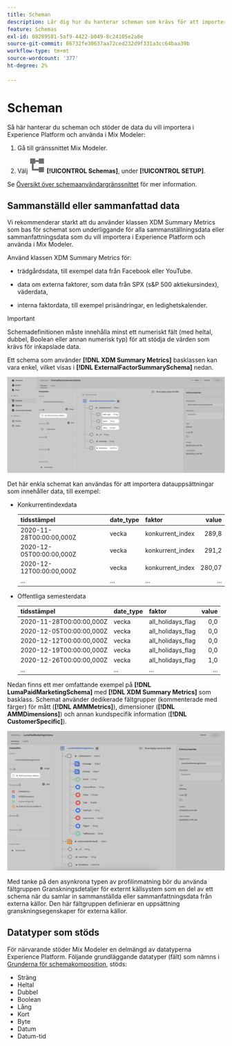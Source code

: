 ```yaml
---
title: Scheman
description: Lär dig hur du hanterar scheman som krävs för att importera data till Mix Modeler.
feature: Schemas
exl-id: 08289581-5af9-4422-b049-8c24105e2a8e
source-git-commit: 86732fe30637aa72ced232d9f331a3cc64baa39b
workflow-type: tm+mt
source-wordcount: '377'
ht-degree: 2%

---
```


# Scheman

Så här hanterar du scheman och stöder de data du vill importera i Experience Platform och använda i Mix Modeler:

1. Gå till gränssnittet Mix Modeler.

1. Välj ![Scheman](../assets/icons/Schemas.svg) **[!UICONTROL Schemas]**, under **[!UICONTROL SETUP]**.

Se [Översikt över schemaanvändargränssnittet](https://experienceleague.adobe.com/docs/experience-platform/xdm/ui/overview.html?lang=en) för mer information.

## Sammanställd eller sammanfattad data

Vi rekommenderar starkt att du använder klassen XDM Summary Metrics som bas för schemat som underliggande för alla sammanställningsdata eller sammanfattningsdata som du vill importera i Experience Platform och använda i Mix Modeler.

Använd klassen XDM Summary Metrics för:

- trädgårdsdata, till exempel data från Facebook eller YouTube.

- data om externa faktorer, som data från SPX (s&amp;P 500 aktiekursindex), väderdata,

- interna faktordata, till exempel prisändringar, en ledighetskalender.

>[!IMPORTANT]
>
>Schemadefinitionen måste innehålla minst ett numeriskt fält (med heltal, dubbel, Boolean eller annan numerisk typ) för att stödja de värden som krävs för inkapslade data.

Ett schema som använder **[!DNL XDM Summary Metrics]** basklassen kan vara enkel, vilket visas i **[!DNL ExternalFactorSummarySchema]** nedan.

![Schema för externa faktorer](../assets/external-factors-schema.png)

Det här enkla schemat kan användas för att importera datauppsättningar som innehåller data, till exempel:

- Konkurrentindexdata

  | tidsstämpel | date_type | faktor | value |
  |---|---|---|--:|
  | 2020-11-28T00:00:00,000Z | vecka | konkurrent_index | 289,8 |
  | 2020-12-05T00:00:00,000Z | vecka | konkurrent_index | 291,2 |
  | 2020-12-12T00:00:00,000Z | vecka | konkurrent_index | 280,07 |
  | ... | ... | ... | ... |

- Offentliga semesterdata

  | tidsstämpel | date_type | faktor | value |
  |---|---|---|--:|
  | 2020-11-28T00:00:00,000Z | vecka | all_holidays_flag | 0,0 |
  | 2020-12-05T00:00:00,000Z | vecka | all_holidays_flag | 0,0 |
  | 2020-12-12T00:00:00,000Z | vecka | all_holidays_flag | 0,0 |
  | 2020-12-19T00:00:00,000Z | vecka | all_holidays_flag | 0,0 |
  | 2020-12-26T00:00:00,000Z | vecka | all_holidays_flag | 1,0 |
  | ... | ... | ... | ... |


Nedan finns ett mer omfattande exempel på **[!DNL LumaPaidMarketingSchema]** med **[!DNL XDM Summary Metrics]** som basklass. Schemat använder dedikerade fältgrupper (kommenterade med färger) för mått (**[!DNL AMMMetrics]**), dimensioner (**[!DNL AMMDimensions]**) och annan kundspecifik information (**[!DNL CustomerSpecific]**).

![Sammanfattningsschema](../assets/summary-schema.png)

Med tanke på den asynkrona typen av profilinmatning bör du använda fältgruppen Granskningsdetaljer för externt källsystem som en del av ett schema när du samlar in sammanställda eller sammanfattningsdata från externa källor. Den här fältgruppen definierar en uppsättning granskningsegenskaper för externa källor.


## Datatyper som stöds

För närvarande stöder Mix Modeler en delmängd av datatyperna Experience Platform. Följande grundläggande datatyper (fält) som nämns i [Grunderna för schemakomposition](https://experienceleague.adobe.com/docs/experience-platform/xdm/schema/composition.html?lang=en#data-type), stöds:

- Sträng
- Heltal
- Dubbel
- Boolean
- Lång
- Kort
- Byte
- Datum
- Datum-tid
